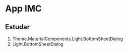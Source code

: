 # App IMC

## Estudar

1. Theme.MaterialComponents.Light.BottomSheetDialog
2. Light.BottomSheetDialog
